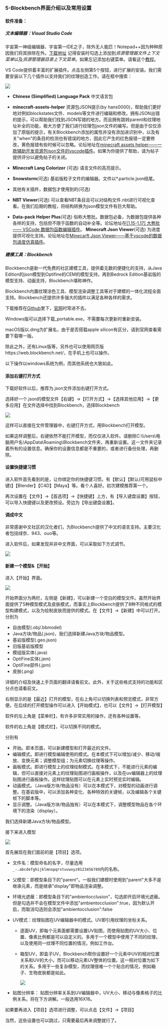 ### 5-Blockbench界面介绍以及常用设置

#### 软件准备：

##### 文本编辑器：Visual Studio Code

宇宙第一神级编辑器、宇宙第一IDE之子，除外无人能匹！Notepad++因为种种原因我们将其排除在外。[下载地址](https://code.visualstudio.com/) 记得安装时勾选上添加到*资源管理器文件上下文菜单*以及*资源管理器目录上下文菜单*。如果忘记添加右键菜单。请看这个[教程](https://www.cnblogs.com/nihilwater/p/13849390.html)。

VS Code提供着丰富的扩展插件。点击左侧第5个按钮，进行扩展的安装。我们需要安装以下几个插件以支持我们的纹理创造工作。请在框中搜索：

![](https://z3.ax1x.com/2021/06/16/2LPw5Q.png)

- **Chinese (Simplified) Language Pack** 中文语言包
- **minecraft-assets-helper** 资源包JSON提示(by hans0000)，帮助我们更好地对例如blockstates文件、models等文件进行编辑和修改。拥有JSON出错的提示，可以帮助我们找到JSON写错的地方。而且拥有跳转parent和纹理地址补全的功能，极大方便了我们进行纹理包json文件的编写。但是由于仅仅添加了原版的提示，有关Blockbench添加的属性并没有添加进识别中，以及有关"when"的条目的检测也有错误的地方，因此它产生的红色报错一定要修改，黄色报错有些时候可以忽略。论坛地址在[minecraft assets helper——一款辅助开发资源包json文件的vscode插件](https://www.mcbbs.net/thread-1148997-1-1.html)。如果为你提供了帮助，请为帖子提供评分以避免帖子的关闭。
- **Minecraft Lang Colorizer** (可选) 语言文件的高亮提示。
- **Snowstorm**(可选) 基岩版粒子文件的编辑器。文件以*.particle.json结尾。
- 其他有关插件，数据包才使用到的(可选)

- **NBT Viewer**(可选) 可以查看NBT条目且可以对结构文件.nbt进行可视化查看。在我们后期的教程，将结构转换为json模型文件有巨大帮助。
- **Data-pack Helper Plus**(可选) 俗称大憨批。数据包必备，为数据包提供各种各样的支持，包括但不限于函数的自动补全等。论坛地址在[[1.15-1.17] 大憨批 —— VSCode 数据包函数编辑插件](https://www.mcbbs.net/thread-926724-1-1.html)。
  **Minecraft Json Viewer**(可选) 为进度提供可视化支持。论坛地址在[Minecarft Json Viewer——基于vscode的数据包进度仿真插件](https://www.mcbbs.net/thread-1109032-1-1.html)。

##### 建模工具：Blockbench

Blockbench是新一代免费的社区建模工具，提供着无数的便捷化的支持，从Java Edition的json模型到Optifine的CEM的模型支持，再到Bedrock Edition基岩版的模型支持、动画支持，Blockbench堪称神作。

Blockbench内置纹理涂色工具、模型渲染调整工具等对于建模的一体化流程全面支持。Blockbench还提供许多强大的插件以满足各种各样的需求。

下载推荐在[Github](https://github.com/JannisX11/blockbench/releases)里下，[官网](https://www.blockbench.net/downloads/)时常进不去。

Windows版可以选择下载_portable.exe，不需要每次更新时重新安装。

macOS版以.dmg为扩展名，由于是否搭载apple silicon有区分，请到官网查看需要下载哪一版。

除此之外，还有Linux版等，另外也可以使用网页版https://web.blockbench.net/，在手机上也可以操作。

以下操作以windows系统为例，而其他系统也大致如此。

#### 添加右键打开方式

下载好软件以后，推荐为.json文件添加右键打开方式。

选择好一个.json的模型文件【右键】->【打开方式】->【选择其他应用】->【更多应用】在文件选择中找到Blockbench，选择Blockbench

![](https://z3.ax1x.com/2021/07/12/WiAjw4.png)

这样可以直接在文件管理器中，右键打开方式，用Blockbench打开模型。

如果这样调整后，右键依然不能打开模型，而仅仅进入软件。请删除C:\Users\电脑用户名\AppData\Roaming\Blockbench文件夹，再重新设置。这一文件夹记录着所有的设置信息。确保你的设置信息都是不重要的，或者进行备份处理，再删除。

#### 设置快捷键习惯

进入软件首先看到的是，让你绑定你的快捷键习惯。有【默认】【默认(可用鼠标中键)】【Blender】【C4D】【Maya】等。看个人喜好。初次建模推荐第一个。

再次设置在【文件】->【首选项】->【快捷键】上方，有【导入键盘设置】按钮，可以导入快捷键以及更改预设。旁边为【导出键盘设置】。

#### 调成中文

非常感谢中文社区的汉化者们，为Blockbench提供了中文的语言支持。主要汉化者包括绿奈、943、ouo等。

进入软件后，如果发现并非中文界面，可以采取如下方式调节。

![](https://z3.ax1x.com/2021/07/13/WEVJVf.png)

#### 新建一个模型&【开始】

进入【开始】界面。

![](https://z3.ax1x.com/2021/07/13/WEYRY9.png)

开始界面分为两栏，左侧是【新建】，可以新建一个空白的模型文件。虽然开始界面提供了5种模型模式及皮肤模式，而事实上Blockbench提供了8种不同格式的模型构建模式，以及为绘制皮肤而提供的模式。在【文件】->【新建】中可以打开。分别为

- 自由模型(.obj/.bbmodel)
- Java方块/物品(.json)，我们选择新建Java方块/物品模型。
- 基岩版模型(.geo.json)
- 旧版基岩版模型
- 模组版实体(.java)
- OptiFine实体(.jem)
- OptiFine部件(.jpm)
- 皮肤(.png)

详细的介绍及快速上手页面的翻译请看前文。此外，关于这些格式支持的功能和区分点也请看前文。



右侧显示的是【最近】打开的模型，在右上角可以切换列表和预览模式，非常方便。在后续的打开模型操作可以进入【开始模式】，也可以【文件】->【打开模型】

软件的左上角是【菜单栏】，有许多非常实用的操作，还有各种设置等。

软件的右上角是【模式栏】，可以切换不同的模式。

分别有

- 开始。即本页面，可以新建模型和打开最近的文件。
- 编辑模式。即进行模型编辑使用的模式。在本模式下可以增加/减少、移动/缩放、变换元素；调整模型组；为元素切换纹理等操作。
- 画板模式。即进行模型上的纹理绘制模式。在本模式下，不能进行元素的编辑，但可以直接对元素上的纹理贴图进行画板操作，以及在uv编辑器上的纹理贴图进行画板操作。这样纹理贴图可以在元素上实时预览实时编辑。
- 动画模式。（Java版方块/物品没有）可以在本模式下，对模型的动画进行调整。在基岩版中，可以添加各种变化、各种特效的关键帧，以及编辑各个关键帧下的脚本等。
- 显示调整。（Java版方块/物品独有）可以在本模式下，调整模型物品在各个环境下的渲染（display）。

我们选择新建Java方块/物品模型。

接下来进入模型

![](https://z3.ax1x.com/2021/07/13/WEN5VO.png)

首先展现在我们面前的是【项目】选项。

- 文件名：模型命名的名字，尽量选用`_-.abcdefghijklmnopqrstuvwxyz0123456789`内的名称。

- 父模型：即模型条目下的"parent"。一般我们建模时使用到"parent"大多不是继承元素，而是继承"display"即物品渲染调整。

- 环境光遮蔽：即模型条目下的"ambientocclusion"，勾选即开启环境光遮蔽。但是勾选并不会在模型文件中添加"ambientocclusion":true，因为默认开启，而取消勾选则会添加"ambientocclusion":false

- UV模式：纹理贴图在UV编辑器中的模式。UV即引用纹理的坐标关系。

  - 逐面UV，即每个元素面都需要设置UV贴图，而使用贴图的UV大小、位置、像素比例都是可以自定义的。多用于一个模型中使用了不同的纹理，以及使用同一纹理不同位置的情况，例如工作台。

  - 箱型UV，即盒子UV，Blockbench帮你设置好一个元素中UV的相对位置关系和UV的大小，而可以移动元素UV整体的位置。这一相对位置为如下的关系。多用于一些复杂模型，而纹理很难一个个贴合的情况，例如箱子、生物皮肤都是如此。

    ![](https://z3.ax1x.com/2021/07/14/WVRGN9.png)

- 贴图分辨率： 贴图分辨率关系到UV编辑器中，UV大小、移动与像素格子的比例关系。将在下方讲解。一般选用16X16。

如果要再进入【项目】选项进行调整，可以点击【文件】->【项目】

当然，这些设置也可以跳过，只需要最后再来调整就行了。

